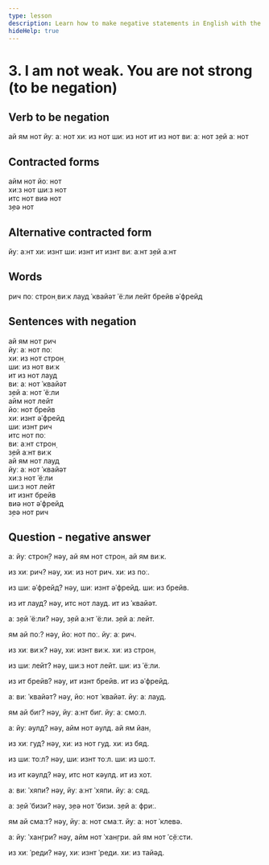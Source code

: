 ```yaml
---
type: lesson
description: Learn how to make negative statements in English with the verb 'to be' to express what is not true
hideHelp: true
---
```


# 3. I am not weak. You are not strong (to be negation)

## Verb to be negation

ай ям нот
йуː аː нот
хиː из нот
шиː из нот
ит из нот
виː аː нот
з̣ей аː нот

## Contracted forms

айм нот
йоː нот  
хиːз нот
шиːз нот  
итс нот
виə нот  
з̣еə нот

## Alternative contracted form

йуː аːнт
хиː изнт
шиː изнт
ит изнт
виː аːнт
з̣ей аːнт

## Words

рич
поː
строн̣
виːк
лауд
ˈквайəт
ˈёːли
лейт
брейв
əˈфрейд

## Sentences with negation

ай ям нот рич  
йуː аː нот поː  
хиː из нот строн̣  
шиː из нот виːк  
ит из нот лауд  
виː аː нот ˈквайəт  
з̣ей аː нот ˈёːли  
айм нот лейт  
йоː нот брейв  
хиː изнт əˈфрейд  
шиː изнт рич  
итс нот поː  
виː аːнт строн̣  
з̣ей аːнт виːк  
ай ям нот лауд  
йуː аː нот ˈквайəт  
хиːз нот ˈёːли  
шиːз нот лейт  
ит изнт брейв  
виə нот əˈфрейд  
з̣еə нот рич

## Question - negative answer

аː йуː строн̣?
нəу, ай ям нот строн̣.
ай ям виːк.

из хиː рич?
нəу, хиː из нот рич.
хиː из поː.

из шиː əˈфрейд?
нəу, шиː изнт əˈфрейд.
шиː из брейв.

из ит лауд?
нəу, итс нот лауд.
ит из ˈквайəт.

аː з̣ей ˈёːли?
нəу, з̣ей аːнт ˈёːли.
з̣ей аː лейт.

ям ай поː?
нəу, йоː нот поː.
йуː аː рич.

из хиː виːк?
нəу, хиː изнт виːк.
хиː из строн̣.

из шиː лейт?
нəу, шиːз нот лейт.
шиː из ˈёːли.

из ит брейв?
нəу, ит изнт брейв.
ит из əˈфрейд.

аː виː ˈквайəт?
нəу, йоː нот ˈквайəт.
йуː аː лауд.

ям ай биг?
нəу, йуː аːнт биг.
йуː аː смоːл.

аː йуː əулд?
нəу, айм нот əулд.
ай ям йан̣.

из хиː гуд?
нəу, хиː из нот гуд.
хиː из бяд.

из шиː тоːл?
нəу, шиː изнт тоːл.
шиː из шоːт.

из ит кəулд?
нəу, итс нот кəулд.
ит из хот.

аː виː ˈхяпи?
нəу, йуː аːнт ˈхяпи.
йуː аː сяд.

аː з̣ей ˈбизи?
нəу, з̣еə нот ˈбизи.
з̣ей аː фриː.

ям ай смаːт?
нəу, йуː аː нот смаːт.
йуː аː нот ˈклевə.

аː йуː ˈхан̣гри?
нəу, айм нот ˈхан̣гри.
ай ям нот ˈс̣ёːсти.

из хиː ˈреди?
нəу, хиː изнт ˈреди.
хиː из тайəд.
